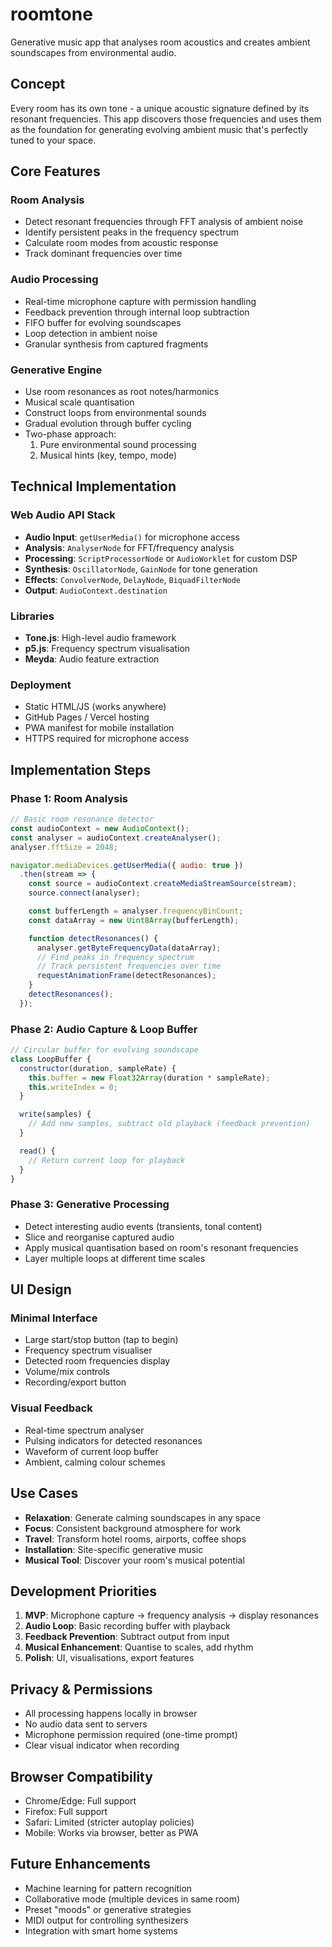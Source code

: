 # roomtone

Generative music app that analyses room acoustics and creates ambient soundscapes from environmental audio.

## Concept

Every room has its own tone - a unique acoustic signature defined by its resonant frequencies. This app discovers those frequencies and uses them as the foundation for generating evolving ambient music that's perfectly tuned to your space.

## Core Features

### Room Analysis

- Detect resonant frequencies through FFT analysis of ambient noise
- Identify persistent peaks in the frequency spectrum
- Calculate room modes from acoustic response
- Track dominant frequencies over time

### Audio Processing

- Real-time microphone capture with permission handling
- Feedback prevention through internal loop subtraction
- FIFO buffer for evolving soundscapes
- Loop detection in ambient noise
- Granular synthesis from captured fragments

### Generative Engine

- Use room resonances as root notes/harmonics
- Musical scale quantisation
- Construct loops from environmental sounds
- Gradual evolution through buffer cycling
- Two-phase approach:
  1. Pure environmental sound processing
  2. Musical hints (key, tempo, mode)

## Technical Implementation

### Web Audio API Stack

- **Audio Input**: `getUserMedia()` for microphone access
- **Analysis**: `AnalyserNode` for FFT/frequency analysis
- **Processing**: `ScriptProcessorNode` or `AudioWorklet` for custom DSP
- **Synthesis**: `OscillatorNode`, `GainNode` for tone generation
- **Effects**: `ConvolverNode`, `DelayNode`, `BiquadFilterNode`
- **Output**: `AudioContext.destination`

### Libraries

- **Tone.js**: High-level audio framework
- **p5.js**: Frequency spectrum visualisation
- **Meyda**: Audio feature extraction

### Deployment

- Static HTML/JS (works anywhere)
- GitHub Pages / Vercel hosting
- PWA manifest for mobile installation
- HTTPS required for microphone access

## Implementation Steps

### Phase 1: Room Analysis

```javascript
// Basic room resonance detector
const audioContext = new AudioContext();
const analyser = audioContext.createAnalyser();
analyser.fftSize = 2048;

navigator.mediaDevices.getUserMedia({ audio: true })
  .then(stream => {
    const source = audioContext.createMediaStreamSource(stream);
    source.connect(analyser);

    const bufferLength = analyser.frequencyBinCount;
    const dataArray = new Uint8Array(bufferLength);

    function detectResonances() {
      analyser.getByteFrequencyData(dataArray);
      // Find peaks in frequency spectrum
      // Track persistent frequencies over time
      requestAnimationFrame(detectResonances);
    }
    detectResonances();
  });
```

### Phase 2: Audio Capture & Loop Buffer

```javascript
// Circular buffer for evolving soundscape
class LoopBuffer {
  constructor(duration, sampleRate) {
    this.buffer = new Float32Array(duration * sampleRate);
    this.writeIndex = 0;
  }

  write(samples) {
    // Add new samples, subtract old playback (feedback prevention)
  }

  read() {
    // Return current loop for playback
  }
}
```

### Phase 3: Generative Processing

- Detect interesting audio events (transients, tonal content)
- Slice and reorganise captured audio
- Apply musical quantisation based on room's resonant frequencies
- Layer multiple loops at different time scales

## UI Design

### Minimal Interface

- Large start/stop button (tap to begin)
- Frequency spectrum visualiser
- Detected room frequencies display
- Volume/mix controls
- Recording/export button

### Visual Feedback

- Real-time spectrum analyser
- Pulsing indicators for detected resonances
- Waveform of current loop buffer
- Ambient, calming colour schemes

## Use Cases

- **Relaxation**: Generate calming soundscapes in any space
- **Focus**: Consistent background atmosphere for work
- **Travel**: Transform hotel rooms, airports, coffee shops
- **Installation**: Site-specific generative music
- **Musical Tool**: Discover your room's musical potential

## Development Priorities

1. **MVP**: Microphone capture → frequency analysis → display resonances
2. **Audio Loop**: Basic recording buffer with playback
3. **Feedback Prevention**: Subtract output from input
4. **Musical Enhancement**: Quantise to scales, add rhythm
5. **Polish**: UI, visualisations, export features

## Privacy & Permissions

- All processing happens locally in browser
- No audio data sent to servers
- Microphone permission required (one-time prompt)
- Clear visual indicator when recording

## Browser Compatibility

- Chrome/Edge: Full support
- Firefox: Full support
- Safari: Limited (stricter autoplay policies)
- Mobile: Works via browser, better as PWA

## Future Enhancements

- Machine learning for pattern recognition
- Collaborative mode (multiple devices in same room)
- Preset "moods" or generative strategies
- MIDI output for controlling synthesizers
- Integration with smart home systems
